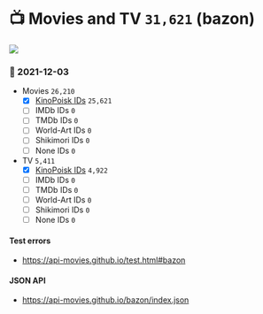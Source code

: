 # :tv: Movies and TV `31,621` (bazon)

<a href="https://API-Movies.github.io"><img src="https://API-Movies.github.io/banner.png?cache"></a>

### :date: 2021-12-03
- Movies `26,210`
  - [x] <a href="https://API-Movies.github.io/bazon/movie_kinopoisk_ids.json">KinoPoisk IDs</a> `25,621`
  - [ ] IMDb IDs `0`
  - [ ] TMDb IDs `0`
  - [ ] World-Art IDs `0`
  - [ ] Shikimori IDs `0`
  - [ ] None IDs `0`
- TV `5,411`
  - [x] <a href="https://API-Movies.github.io/bazon/tv_kinopoisk_ids.json">KinoPoisk IDs</a> `4,922`
  - [ ] IMDb IDs `0`
  - [ ] TMDb IDs `0`
  - [ ] World-Art IDs `0`
  - [ ] Shikimori IDs `0`
  - [ ] None IDs `0`
#### Test errors
- <a href='https://api-movies.github.io/test.html#bazon'>https://api-movies.github.io/test.html#bazon</a>
#### JSON API
- <a href='https://api-movies.github.io/bazon/index.json'>https://api-movies.github.io/bazon/index.json</a>

